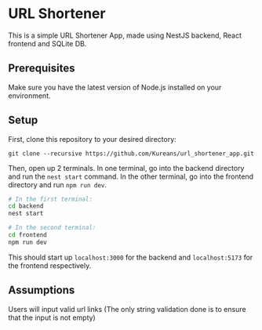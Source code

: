 # URL Shortener

This is a simple URL Shortener App, made using NestJS backend, React frontend and SQLite DB.

## Prerequisites

Make sure you have the latest version of Node.js installed on your environment.
## Setup

First, clone this repository to your desired directory:
```
git clone --recursive https://github.com/Kureans/url_shortener_app.git
```
Then, open up 2 terminals. In one terminal, go into the backend directory and run the `nest start` command. In the other terminal, go into the frontend directory and run `npm run dev`. 

```bash
# In the first terminal:
cd backend
nest start

# In the second terminal:
cd frontend
npm run dev
```

This should start up `localhost:3000` for the backend and `localhost:5173` for the frontend respectively.

## Assumptions

Users will input valid url links (The only string validation done is to ensure that the input is not empty)
